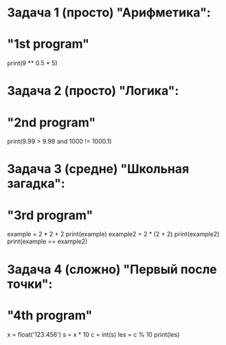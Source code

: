 
# Задача 1 (просто) "Арифметика":
# "1st program"
print(9 ** 0.5 * 5)

# Задача 2 (просто) "Логика":
# "2nd program"
print(9.99 > 9.98 and 1000 != 1000.1)

# Задача 3 (средне) "Школьная загадка":
# "3rd program"
example = 2 * 2 + 2
print(example)
example2 = 2 * (2 + 2)
print(example2)
print(example == example2)

# Задача 4 (сложно) "Первый после точки":
# "4th program"
x = float('123.456')
s = x * 10
c = int(s)
les = c % 10
print(les)
